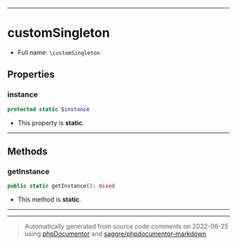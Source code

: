 ***

# customSingleton





* Full name: `\customSingleton`



## Properties


### instance



```php
protected static $instance
```



* This property is **static**.


***

## Methods


### getInstance



```php
public static getInstance(): mixed
```



* This method is **static**.







***


***
> Automatically generated from source code comments on 2022-06-25 using [phpDocumentor](http://www.phpdoc.org/) and [saggre/phpdocumentor-markdown](https://github.com/Saggre/phpDocumentor-markdown)
